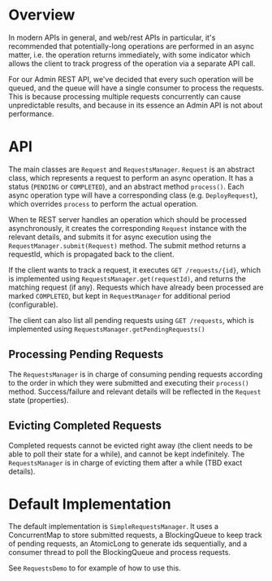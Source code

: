 # Overview

In modern APIs in general, and web/rest APIs in particular, it's recommended that potentially-long operations are performed in an async matter, i.e. the operation returns immediately, with some indicator which allows the client to track progress of the operation via a separate API call.

For our Admin REST API, we've decided that every such operation will be queued, and the queue will have a single consumer to process the requests. This is because processing multiple requests concurrently can cause unpredictable results, and because in its essence an Admin API is not about performance.

# API

The main classes are `Request` and `RequestsManager`. 
`Request` is an abstract class, which represents a request to perform an async operation. It has a status (`PENDING` or `COMPLETED`), and an abstract method `process()`.
Each async operation type will have a corresponding class (e.g. `DeployRequest`), which overrides `process` to perform the actual operation.

When te REST server handles an operation which should be processed asynchronously, it creates the corresponding `Request` instance with the relevant details, and submits it for async execution using the `RequestManager.submit(Request)` method. The submit method returns a requestId, which is propagated back to the client.
  
If the client wants to track a request, it executes `GET /requests/{id}`, which is implemented using `RequestsManager.get(requestId)`, and returns the matching request (if any). Requests which have already been processed are marked `COMPLETED`, but kept in `RequestManager` for additional period (configurable).
 
The client can also list all pending requests using `GET /requests`, which is implemented using `RequestsManager.getPendingRequests()`
  
## Processing Pending Requests

The `RequestsManager` is in charge of consuming pending requests according to the order in which they were submitted and executing their `process()` method. Success/failure and relevant details will be reflected in the `Request` state (properties).

## Evicting Completed Requests

Completed requests cannot be evicted right away (the client needs to be able to poll their state for a while), and cannot be kept indefinitely. The `RequestsManager` is in charge of evicting them after a while (TBD exact details).

# Default Implementation

The default implementation is `SimpleRequestsManager`. It uses a ConcurrentMap to store submitted requests, a BlockingQueue to keep track of pending requests, an AtomicLong to generate ids sequentially, and a consumer thread to poll the BlockingQueue and process requests.

See `RequestsDemo` to for example of how to use this.
